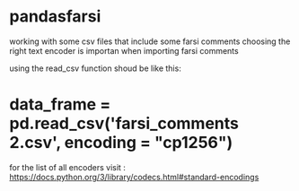 # pandasfarsi
working with some csv files that include some farsi comments
choosing the right text encoder is importan when importing farsi comments

using the read_csv function shoud be like this:
# data_frame = pd.read_csv('farsi_comments 2.csv', encoding = "cp1256")

for the list of all encoders visit : https://docs.python.org/3/library/codecs.html#standard-encodings
